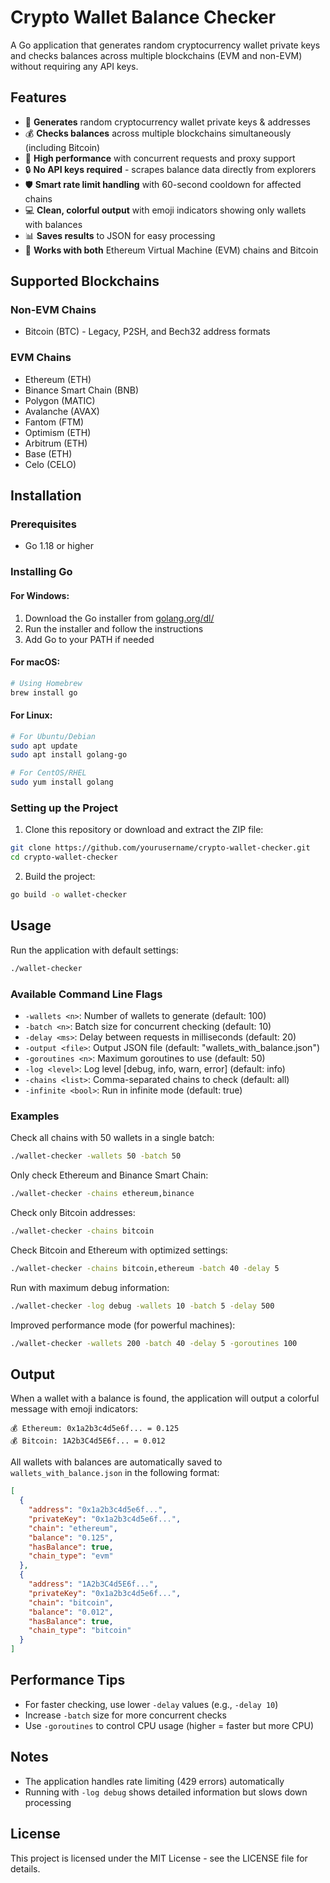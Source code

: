 # Crypto Wallet Balance Checker

A Go application that generates random cryptocurrency wallet private keys and checks balances across multiple blockchains (EVM and non-EVM) without requiring any API keys.

## Features

- 🔑 **Generates** random cryptocurrency wallet private keys & addresses
- 💰 **Checks balances** across multiple blockchains simultaneously (including Bitcoin)
- 🚀 **High performance** with concurrent requests and proxy support
- 🔒 **No API keys required** - scrapes balance data directly from explorers
- 🛡️ **Smart rate limit handling** with 60-second cooldown for affected chains
- 💻 **Clean, colorful output** with emoji indicators showing only wallets with balances
- 📊 **Saves results** to JSON for easy processing
- 🧮 **Works with both** Ethereum Virtual Machine (EVM) chains and Bitcoin

## Supported Blockchains

### Non-EVM Chains
- Bitcoin (BTC) - Legacy, P2SH, and Bech32 address formats

### EVM Chains
- Ethereum (ETH)
- Binance Smart Chain (BNB)
- Polygon (MATIC)
- Avalanche (AVAX)
- Fantom (FTM)
- Optimism (ETH)
- Arbitrum (ETH)
- Base (ETH)
- Celo (CELO)

## Installation

### Prerequisites

- Go 1.18 or higher

### Installing Go

#### For Windows:
1. Download the Go installer from [golang.org/dl/](https://golang.org/dl/)
2. Run the installer and follow the instructions
3. Add Go to your PATH if needed

#### For macOS:
```bash
# Using Homebrew
brew install go
```

#### For Linux:
```bash
# For Ubuntu/Debian
sudo apt update
sudo apt install golang-go

# For CentOS/RHEL
sudo yum install golang
```

### Setting up the Project

1. Clone this repository or download and extract the ZIP file:
```bash
git clone https://github.com/yourusername/crypto-wallet-checker.git
cd crypto-wallet-checker
```

2. Build the project:
```bash
go build -o wallet-checker
```

## Usage

Run the application with default settings:
```bash
./wallet-checker
```

### Available Command Line Flags

- `-wallets <n>`: Number of wallets to generate (default: 100)
- `-batch <n>`: Batch size for concurrent checking (default: 10)
- `-delay <ms>`: Delay between requests in milliseconds (default: 20)
- `-output <file>`: Output JSON file (default: "wallets_with_balance.json")
- `-goroutines <n>`: Maximum goroutines to use (default: 50)
- `-log <level>`: Log level [debug, info, warn, error] (default: info)
- `-chains <list>`: Comma-separated chains to check (default: all)
- `-infinite <bool>`: Run in infinite mode (default: true)

### Examples

Check all chains with 50 wallets in a single batch:
```bash
./wallet-checker -wallets 50 -batch 50
```

Only check Ethereum and Binance Smart Chain:
```bash
./wallet-checker -chains ethereum,binance
```

Check only Bitcoin addresses:
```bash
./wallet-checker -chains bitcoin
```

Check Bitcoin and Ethereum with optimized settings:
```bash
./wallet-checker -chains bitcoin,ethereum -batch 40 -delay 5
```

Run with maximum debug information:
```bash
./wallet-checker -log debug -wallets 10 -batch 5 -delay 500
```

Improved performance mode (for powerful machines):
```bash
./wallet-checker -wallets 200 -batch 40 -delay 5 -goroutines 100
```

## Output

When a wallet with a balance is found, the application will output a colorful message with emoji indicators:

```
💰 Ethereum: 0x1a2b3c4d5e6f... = 0.125
💰 Bitcoin: 1A2b3C4d5E6f... = 0.012
```

All wallets with balances are automatically saved to `wallets_with_balance.json` in the following format:

```json
[
  {
    "address": "0x1a2b3c4d5e6f...",
    "privateKey": "0x1a2b3c4d5e6f...",
    "chain": "ethereum",
    "balance": "0.125",
    "hasBalance": true,
    "chain_type": "evm"
  },
  {
    "address": "1A2b3C4d5E6f...",
    "privateKey": "0x1a2b3c4d5e6f...",
    "chain": "bitcoin",
    "balance": "0.012",
    "hasBalance": true,
    "chain_type": "bitcoin"
  }
]
```

## Performance Tips

- For faster checking, use lower `-delay` values (e.g., `-delay 10`)
- Increase `-batch` size for more concurrent checks
- Use `-goroutines` to control CPU usage (higher = faster but more CPU)

## Notes

- The application handles rate limiting (429 errors) automatically
- Running with `-log debug` shows detailed information but slows down processing

## License

This project is licensed under the MIT License - see the LICENSE file for details.